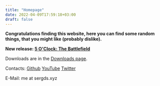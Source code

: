 ```yaml
---
title: "Homepage"
date: 2022-04-09T17:59:18+03:00
draft: false
---
```


**Congratulations finding this website, here you can find some random things, that you might like (probably dislike).**   

**New release: [5 O'Clock: The Battlefield](/en/5oclock)**

Downloads are in the [Downloads page](/en/downloads).

Contacts:
[Github](https://github.com/sergds)
[YouTube](https://youtube.com/@sergds)
[Twitter](https://twitter.com/sergds2)

E-Mail: me at sergds.xyz
